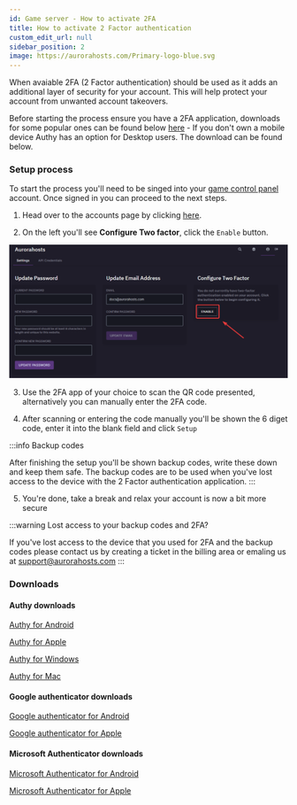 ```yaml
---
id: Game server - How to activate 2FA 
title: How to activate 2 Factor authentication
custom_edit_url: null
sidebar_position: 2
image: https://aurorahosts.com/Primary-logo-blue.svg
---
```


When avaiable 2FA (2 Factor authentication) should be used as it adds an additional layer of security for your account. This will help protect your account from unwanted account takeovers.

Before starting the process ensure you have a 2FA application, downloads for some popular ones can be found below [here](#downloads) - If you don't own a mobile device Authy has an option for Desktop users. The download can be found below.

### Setup process

To start the process you'll need to be singed into your [game control panel](https://gp.aurorahosts.com) account. Once signed in you can proceed to the next steps.

1. Head over to the accounts page by clicking [here](https://gp.aurorahosts.com/account).

2. On the left you'll see **Configure Two factor**, click the `Enable` button.

![2FA](../../images/Game_servers/Enable_2FA/1_2FA.png)

3. Use the 2FA app of your choice to scan the QR code presented, alternatively you can manually enter the 2FA code.

4. After scanning or entering the code manually you'll be shown the 6 diget code, enter it into the blank field and click `Setup`

:::info Backup codes

After finishing the setup you'll be shown backup codes, write these down and keep them safe. The backup codes are to be used when you've lost access to the device with the 2 Factor authentication application.
:::

5. You're done, take a break and relax your account is now a bit more secure

:::warning Lost access to your backup codes and 2FA?

If you've lost access to the device that you used for 2FA and the backup codes please contact us by creating a ticket in the billing area or emaling us at [support@aurorahosts.com](mailto:support@aurorahosts.com)
:::

### Downloads

#### Authy downloads

[Authy for Android](https://play.google.com/store/apps/details?id=com.authy.authy&hl=en_CA&gl=US)

[Authy for Apple](https://apps.apple.com/us/app/twilio-authy/id494168017)

[Authy for Windows](https://electron.authy.com/download?channel=stable&arch=x64&platform=win32&version=latest&product=authy)

[Authy for Mac](https://electron.authy.com/download?channel=stable&arch=x64&platform=darwin&version=latest&product=authy)

#### Google authenticator downloads
[Google authenticator for Android](https://play.google.com/store/apps/details?id=com.google.android.apps.authenticator2&hl=en_CA&gl=US)

[Google authenticator for Apple](https://apps.apple.com/ca/app/google-authenticator/id388497605)

#### Microsoft Authenticator downloads

[Microsoft Authenticator for Android](https://play.google.com/store/apps/details?id=com.azure.authenticator&hl=en_CA&gl=US)

[Microsoft Authenticator for Apple](https://apps.apple.com/ca/app/microsoft-authenticator/id983156458)
